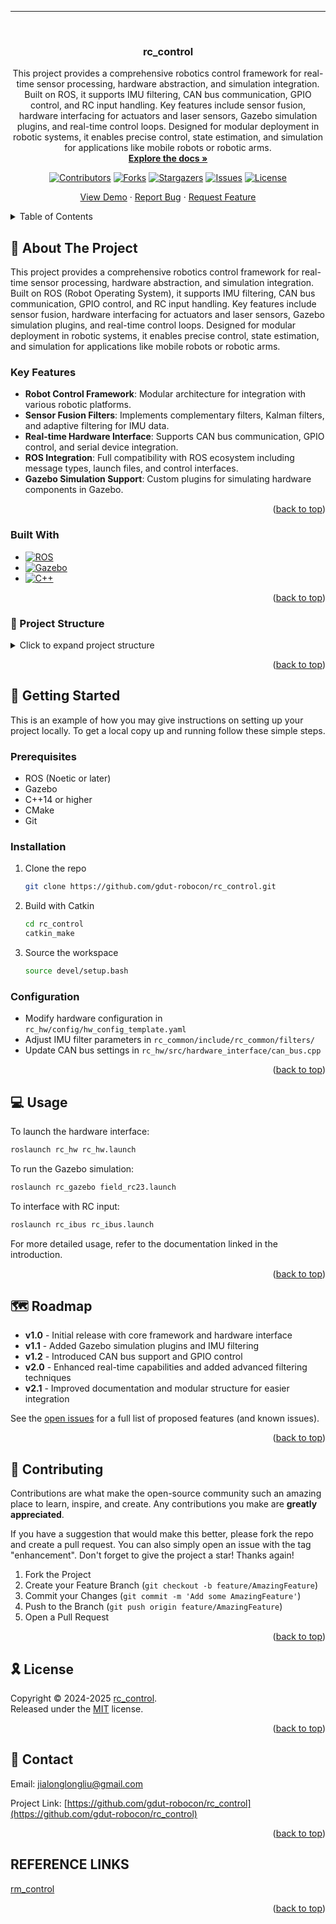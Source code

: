 <a id="readme-top"></a>

<!-- LANGUAGE SWITCH -->

---

<!-- PROJECT LOGO -->

<br />
<div align="center">

<h3 align="center">rc_control</h3>

<p align="center">
    This project provides a comprehensive robotics control framework for real-time sensor processing, hardware abstraction, and simulation integration. Built on ROS, it supports IMU filtering, CAN bus communication, GPIO control, and RC input handling. Key features include sensor fusion, hardware interfacing for actuators and laser sensors, Gazebo simulation plugins, and real-time control loops. Designed for modular deployment in robotic systems, it enables precise control, state estimation, and simulation for applications like mobile robots or robotic arms.
    <br />
    <a href="https://github.com/gdut-robocon/rc_control"><strong>Explore the docs »</strong></a>
    <br />
  </p>

<!-- PROJECT SHIELDS -->

[![Contributors][contributors-shield]][contributors-url]
[![Forks][forks-shield]][forks-url]
[![Stargazers][stars-shield]][stars-url]
[![Issues][issues-shield]][issues-url]
[![License][license-shield]][license-url]

<p align="center">
    <a href="https://github.com/gdut-robocon/rc_control">View Demo</a>
    ·
    <a href="https://github.com/gdut-robocon/rc_control/issues/new?labels=bug&template=bug-report---.md">Report Bug</a>
    ·
    <a href="https://github.com/gdut-robocon/rc_control/issues/new?labels=enhancement&template=feature-request---.md">Request Feature</a>
  </p>
</div>

<!-- TABLE OF CONTENTS -->

<details>
  <summary>Table of Contents</summary>
  <ol>
    <li>
      <a href="#about-the-project">About The Project</a>
      <ul>
        <li><a href="#built-with">Built With</a></li>
      </ul>
    </li>
    <li>
      <a href="#getting-started">Getting Started</a>
      <ul>
        <li><a href="#prerequisites">Prerequisites</a></li>
        <li><a href="#installation">Installation</a></li>
      </ul>
    </li>
    <li><a href="#usage">Usage</a></li>
    <li><a href="#roadmap">Roadmap</a></li>
    <li><a href="#contributing">Contributing</a></li>
    <li><a href="#license">License</a></li>
    <li><a href="#contact">Contact</a></li>
    <li><a href="#acknowledgments">Acknowledgments</a></li>
  </ol>
</details>

<!-- ABOUT THE PROJECT -->

## 📖 About The Project

This project provides a comprehensive robotics control framework for real-time sensor processing, hardware abstraction, and simulation integration. Built on ROS (Robot Operating System), it supports IMU filtering, CAN bus communication, GPIO control, and RC input handling. Key features include sensor fusion, hardware interfacing for actuators and laser sensors, Gazebo simulation plugins, and real-time control loops. Designed for modular deployment in robotic systems, it enables precise control, state estimation, and simulation for applications like mobile robots or robotic arms.

### Key Features

- **Robot Control Framework**: Modular architecture for integration with various robotic platforms.
- **Sensor Fusion Filters**: Implements complementary filters, Kalman filters, and adaptive filtering for IMU data.
- **Real-time Hardware Interface**: Supports CAN bus communication, GPIO control, and serial device integration.
- **ROS Integration**: Full compatibility with ROS ecosystem including message types, launch files, and control interfaces.
- **Gazebo Simulation Support**: Custom plugins for simulating hardware components in Gazebo.

<p align="right">(<a href="#readme-top">back to top</a>)</p>

### Built With

* [![ROS][ROS-shield]][ROS-url]
* [![Gazebo][Gazebo-shield]][Gazebo-url]
* [![C++][C++-shield]][C++-url]

<p align="right">(<a href="#readme-top">back to top</a>)</p>

### 📁 Project Structure

<details>
<summary>Click to expand project structure</summary>

```
rc_control/
├── .clang-format
├── .clang-tidy
├── .pre-commit-config.yaml
├── rc_common/
├── rc_gazebo/
├── rc_hw/
├── rc_ibus/
├── rc_msgs/
```

</details>

<p align="right">(<a href="#readme-top">back to top</a>)</p>

<!-- GETTING STARTED -->

## 🚀 Getting Started

This is an example of how you may give instructions on setting up your project locally. To get a local copy up and running follow these simple steps.

### Prerequisites

- ROS (Noetic or later)
- Gazebo
- C++14 or higher
- CMake
- Git

### Installation

1. Clone the repo
   
   ```sh
   git clone https://github.com/gdut-robocon/rc_control.git
   ```

2. Build with Catkin
   
   ```sh
   cd rc_control
   catkin_make
   ```

3. Source the workspace
   
   ```sh
   source devel/setup.bash
   ```

### Configuration

- Modify hardware configuration in `rc_hw/config/hw_config_template.yaml`
- Adjust IMU filter parameters in `rc_common/include/rc_common/filters/`
- Update CAN bus settings in `rc_hw/src/hardware_interface/can_bus.cpp`

<p align="right">(<a href="#readme-top">back to top</a>)</p>

<!-- USAGE EXAMPLES -->

## 💻 Usage

To launch the hardware interface:

```sh
roslaunch rc_hw rc_hw.launch
```

To run the Gazebo simulation:

```sh
roslaunch rc_gazebo field_rc23.launch
```

To interface with RC input:

```sh
roslaunch rc_ibus rc_ibus.launch
```

For more detailed usage, refer to the documentation linked in the introduction.

<p align="right">(<a href="#readme-top">back to top</a>)</p>

<!-- ROADMAP -->

## 🗺️ Roadmap

- **v1.0** - Initial release with core framework and hardware interface
- **v1.1** - Added Gazebo simulation plugins and IMU filtering
- **v1.2** - Introduced CAN bus support and GPIO control
- **v2.0** - Enhanced real-time capabilities and added advanced filtering techniques
- **v2.1** - Improved documentation and modular structure for easier integration

See the [open issues](https://github.com/gdut-robocon/rc_control/issues) for a full list of proposed features (and known issues).

<p align="right">(<a href="#readme-top">back to top</a>)</p>

<!-- CONTRIBUTING -->

## 🤝 Contributing

Contributions are what make the open-source community such an amazing place to learn, inspire, and create. Any contributions you make are **greatly appreciated**.

If you have a suggestion that would make this better, please fork the repo and create a pull request. You can also simply open an issue with the tag "enhancement".
Don't forget to give the project a star! Thanks again!

1. Fork the Project
2. Create your Feature Branch (`git checkout -b feature/AmazingFeature`)
3. Commit your Changes (`git commit -m 'Add some AmazingFeature'`)
4. Push to the Branch (`git push origin feature/AmazingFeature`)
5. Open a Pull Request

<p align="right">(<a href="#readme-top">back to top</a>)</p>

<!-- LICENSE -->

## 🎗 License

Copyright © 2024-2025 [rc_control][rc_control]. <br />
Released under the [MIT][license-url] license.

<p align="right">(<a href="#readme-top">back to top</a>)</p>

<!-- CONTACT -->

## 📧 Contact

Email: jialonglongliu@gmail.com

Project Link: [https://github.com/gdut-robocon/rc_control](https://github.com/gdut-robocon/rc_control)

<p align="right">(<a href="#readme-top">back to top</a>)</p>

## REFERENCE LINKS 

[rc_control]: https://github.com/gdut-robocon/rc_control
[rm_control](https://github.com/rm-controls/rm_control)
<!-- MARKDOWN LINKS & IMAGES -->

[contributors-shield]: https://img.shields.io/github/contributors/gdut-robocon/rc_control.svg?style=flat-round
[contributors-url]: https://github.com/gdut-robocon/rc_control/graphs/contributors
[forks-shield]: https://img.shields.io/github/forks/gdut-robocon/rc_control.svg?style=flat-round
[forks-url]: https://github.com/gdut-robocon/rc_control/network/members
[stars-shield]: https://img.shields.io/github/stars/gdut-robocon/rc_control.svg?style=flat-round
[stars-url]: https://github.com/gdut-robocon/rc_control/stargazers
[issues-shield]: https://img.shields.io/github/issues/gdut-robocon/rc_control.svg?style=flat-round
[issues-url]: https://github.com/gdut-robocon/rc_control/issues
[license-shield]: https://img.shields.io/github/license/gdut-robocon/rc_control.svg?style=flat-round
[license-url]: https://github.com/gdut-robocon/rc_control/blob/master/LICENSE.txt

<!-- Tech Stack -->

[ROS-shield]: https://img.shields.io/badge/ROS-2960CA?style=flat-round&logo=ros&logoColor=white
[ROS-url]: https://www.ros.org/
[Gazebo-shield]: https://img.shields.io/badge/Gazebo-000000?style=flat-round&logo=gazebo&logoColor=white
[Gazebo-url]: https://gazebosim.org/
[C++-shield]: https://img.shields.io/badge/C++-00599C?style=flat-round&logo=cplusplus&logoColor=white
[C++-url]: https://isocpp.org/
<p align="right">(<a href="#readme-top">back to top</a>)</p>